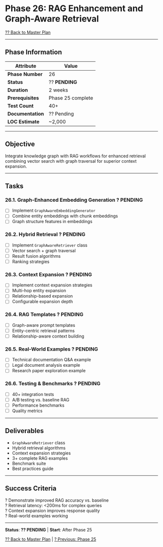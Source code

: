 # Phase 26: RAG Enhancement and Graph-Aware Retrieval

[?? Back to Master Plan](../MasterPlan.md)

---

## Phase Information

| Attribute | Value |
|-----------|-------|
| **Phase Number** | 26 |
| **Status** | ?? **PENDING** |
| **Duration** | 2 weeks |
| **Prerequisites** | Phase 25 complete |
| **Test Count** | 40+ |
| **Documentation** | ?? Pending |
| **LOC Estimate** | ~2,000 |

---

## Objective

Integrate knowledge graph with RAG workflows for enhanced retrieval combining vector search with graph traversal for superior context expansion.

---

## Tasks

### 26.1. Graph-Enhanced Embedding Generation ? PENDING

- [ ] Implement `GraphAwareEmbeddingGenerator`
- [ ] Combine entity embeddings with chunk embeddings
- [ ] Graph structure features in embeddings

### 26.2. Hybrid Retrieval ? PENDING

- [ ] Implement `GraphAwareRetriever` class
- [ ] Vector search + graph traversal
- [ ] Result fusion algorithms
- [ ] Ranking strategies

### 26.3. Context Expansion ? PENDING

- [ ] Implement context expansion strategies
- [ ] Multi-hop entity expansion
- [ ] Relationship-based expansion
- [ ] Configurable expansion depth

### 26.4. RAG Templates ? PENDING

- [ ] Graph-aware prompt templates
- [ ] Entity-centric retrieval patterns
- [ ] Relationship-aware context building

### 26.5. Real-World Examples ? PENDING

- [ ] Technical documentation Q&A example
- [ ] Legal document analysis example
- [ ] Research paper exploration example

### 26.6. Testing & Benchmarks ? PENDING

- [ ] 40+ integration tests
- [ ] A/B testing vs. baseline RAG
- [ ] Performance benchmarks
- [ ] Quality metrics

---

## Deliverables

- `GraphAwareRetriever` class
- Hybrid retrieval algorithms
- Context expansion strategies
- 3+ complete RAG examples
- Benchmark suite
- Best practices guide

---

## Success Criteria

? Demonstrate improved RAG accuracy vs. baseline  
? Retrieval latency: <200ms for complex queries  
? Context expansion improves response quality  
? Real-world examples working  

---

**Status**: **?? PENDING** | **Start**: After Phase 25

[?? Back to Master Plan](../MasterPlan.md) | [? Previous: Phase 25](Phase-25.md)
